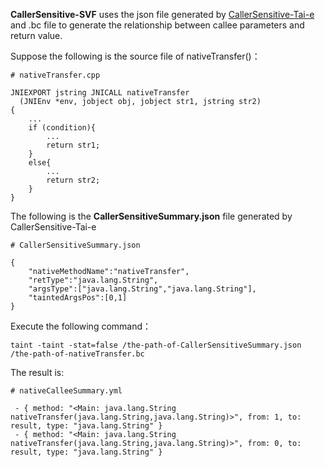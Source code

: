 **CallerSensitive-SVF** uses the json file generated by [CallerSensitive-Tai-e](https://github.com/shuangxiangkan/CallerSensitive-Tai-e) and .bc file to generate the relationship between callee parameters and return value.

Suppose the following is the source file of nativeTransfer()：
```
# nativeTransfer.cpp

JNIEXPORT jstring JNICALL nativeTransfer
  (JNIEnv *env, jobject obj, jobject str1, jstring str2)
{
    ...
    if (condition){
        ...
        return str1;
    }
    else{
        ...
        return str2;
    }
}
```
The following is the **CallerSensitiveSummary.json** file generated by CallerSensitive-Tai-e
```
# CallerSensitiveSummary.json

{
	"nativeMethodName":"nativeTransfer",
	"retType":"java.lang.String",
	"argsType":["java.lang.String","java.lang.String"],
	"taintedArgsPos":[0,1]
}

```

Execute the following command：
```
taint -taint -stat=false /the-path-of-CallerSensitiveSummary.json /the-path-of-nativeTransfer.bc
```

The result is:
```
# nativeCalleeSummary.yml

 - { method: "<Main: java.lang.String nativeTransfer(java.lang.String,java.lang.String)>", from: 1, to: result, type: "java.lang.String" }
 - { method: "<Main: java.lang.String nativeTransfer(java.lang.String,java.lang.String)>", from: 0, to: result, type: "java.lang.String" }
```
